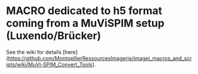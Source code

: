 #  MACRO dedicated to h5 format coming from a MuViSPIM setup (Luxendo/Brücker)


See the wiki for details [here] (https://github.com/MontpellierRessourcesImagerie/imagej_macros_and_scripts/wiki/MuVi-SPIM_Convert_Tools).

